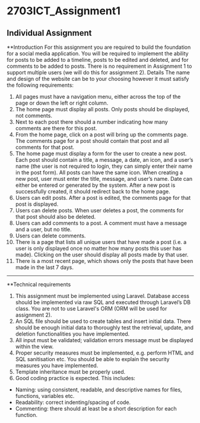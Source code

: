 # 2703ICT_Assignment1
Individual Assignment
---
**Introduction
For this assignment you are required to build the foundation for a social media application. You will
be required to implement the ability for posts to be added to a timeline, posts to be edited and
deleted, and for comments to be added to posts.
There is no requirement in Assignment 1 to support multiple users (we will do this for assignment 2).
Details
The name and design of the website can be to your choosing however it must satisfy the following
requirements:
1. All pages must have a navigation menu, either across the top of the page or down the left or
right column.
2. The home page must display all posts. Only posts should be displayed, not comments.
3. Next to each post there should a number indicating how many comments are there for this
post.
4. From the home page, click on a post will bring up the comments page. The comments page for a
post should contain that post and all comments for that post.
5. The home page must display a form for the user to create a new post. Each post should contain
a title, a message, a date, an icon, and a user’s name (the user is not required to login, they can
simply enter their name in the post form). All posts can have the same icon. When creating a
new post, user must enter the title, message, and user’s name. Date can either be entered or
generated by the system. After a new post is successfully created, it should redirect back to the
home page.
6. Users can edit posts. After a post is edited, the comments page for that post is displayed.
7. Users can delete posts. When user deletes a post, the comments for that post should also be
deleted.
8. Users can add comments to a post. A comment must have a message and a user, but no title.
9. Users can delete comments.
10. There is a page that lists all unique users that have made a post (i.e. a user is only displayed
once no matter how many posts this user has made). Clicking on the user should display all
posts made by that user.
11. There is a most recent page, which shows only the posts that have been made in the last 7
days.
---
**Technical requirements
1. This assignment must be implemented using Laravel. Database access should be implemented via raw
SQL and executed through Laravel’s DB class. You are not to use Laravel's ORM (ORM will be used for
assignment 2).
2. An SQL file should be used to create tables and insert initial data. There should be enough
initial data to thoroughly test the retrieval, update, and deletion functionalities you have
implemented.
3. All input must be validated; validation errors message must be displayed within the view.
4. Proper security measures must be implemented, e.g. perform HTML and SQL sanitisation etc.
You should be able to explain the security measures you have implemented.
5. Template inheritance must be properly used.
6. Good coding practice is expected. This includes:
- Naming: using consistent, readable, and descriptive names for files, functions, variables etc.
- Readability: correct indenting/spacing of code.
- Commenting: there should at least be a short description for each function.
